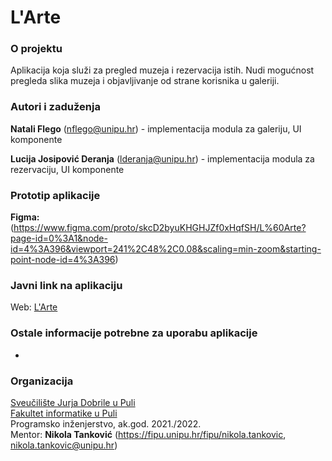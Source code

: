 # L'Arte
### O projektu
Aplikacija koja služi za pregled muzeja i rezervacija istih. Nudi mogućnost pregleda slika muzeja i objavljivanje od strane korisnika u galeriji.

### Autori i zaduženja
**Natali Flego** (nflego@unipu.hr) -   implementacija modula za galeriju, UI komponente 

 **Lucija Josipović Deranja** (lderanja@unipu.hr) - implementacija modula za rezervaciju, UI komponente

### Prototip aplikacije
**Figma:** (https://www.figma.com/proto/skcD2byuKHGHJZf0xHqfSH/L%60Arte?page-id=0%3A1&node-id=4%3A396&viewport=241%2C48%2C0.08&scaling=min-zoom&starting-point-node-id=4%3A396)

### Javni link na aplikaciju 
Web: [L'Arte](https://l-artee-ljosipovicderanja.vercel.app/)

### Ostale informacije potrebne za uporabu aplikacije
- 

### Organizacija

[Sveučilište Jurja Dobrile u Puli](http://www.unipu.hr/)  
[Fakultet informatike u Puli](https://fipu.unipu.hr/)  
Programsko inženjerstvo, ak.god. 2021./2022.  
Mentor: **Nikola Tanković** (https://fipu.unipu.hr/fipu/nikola.tankovic, nikola.tankovic@unipu.hr)
